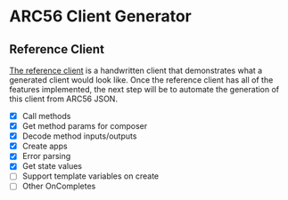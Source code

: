 # ARC56 Client Generator

## Reference Client

[The reference client](./reference/reference_client.ts) is a handwritten client that demonstrates what a generated client would look like. Once the reference client has all of the features implemented, the next step will be to automate the generation of this client from ARC56 JSON.

- [x] Call methods
- [x] Get method params for composer
- [x] Decode method inputs/outputs
- [x] Create apps
- [x] Error parsing
- [x] Get state values
- [ ] Support template variables on create
- [ ] Other OnCompletes
